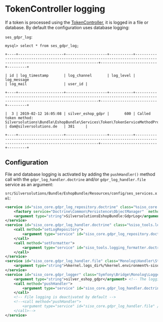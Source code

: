 # TokenController logging

If a token is processed using the [TokenController](../user_management/token/tokencontroller/tokencontroller.md),
it is logged in a file or database. By default the configuration uses database logging:

`ses_gdpr_log`:

``` 
mysql> select * from ses_gdpr_log;

+----+---------------------+-------------------+-----------+---------------------------------------------------------------------------------------------------------------------------+--------------------------+---------+

| id | log_timestamp       | log_channel       | log_level | log_message                                                                                                               | log_mail                 | user_id |

+----+---------------------+-------------------+-----------+---------------------------------------------------------------------------------------------------------------------------+--------------------------+---------+

|  3 | 2019-02-12 16:05:08 | silver_eshop_gdpr |       600 | Called token method: Silversolutions\Bundle\EshopBundle\Services\Token\TokenServiceMethodProcessorService::enableEzUser() | dam@silversolutions.de   | 381     |

+----+---------------------+-------------------+-----------+---------------------------------------------------------------------------------------------------------------------------+--------------------------+---------+
```

## Configuration

File and database logging is activated by adding the `pushHandler()` method call with the `gdpr_log_handler.doctrine` and/or `gdpr_log_handler.file` service as an argument:

`src/Silversolutions/Bundle/EshopBundle/Resources/config/ses_services.xml`:

``` xml
<service id="siso_core.gdpr_log_repository.doctrine" class="%siso_core.gdpr_log_repository.doctrine.class%">
    <factory service="Doctrine\Common\Persistence\ObjectManager"  method="getRepository" />
    <argument type="string">SilversolutionsEshopBundle:GdprLog</argument>
</service>
<service id="siso_core.gdpr_log_handler.doctrine" class="%siso_tools.logging_handler.doctrine.class%">
    <call method="setLogRepository">
        <argument type="service" id="siso_core.gdpr_log_repository.doctrine" />
    </call>
    <call method="setFormatter">
        <argument type="service" id="siso_tools.logging_formatter.doctrine"/>
    </call>
</service>
<service id="siso_core.gdpr_log_handler.file" class="Monolog\Handler\StreamHandler">
    <argument type="string">%kernel.logs_dir%/%kernel.environment%-siso.eshop.gdpr.log</argument>
</service>
<service id="siso_core.gdpr_logger" class="Symfony\Bridge\Monolog\Logger">
    <argument type="string">silver_eshop_gdpr</argument> <!-- The logging channel -->
    <call method="pushHandler">
        <argument type="service" id="siso_core.gdpr_log_handler.doctrine" />
    </call>
    <!-- File logging is deactivated by default -->
    <!--<call method="pushHandler">
        <argument type="service" id="siso_core.gdpr_log_handler.file" />
    </call>-->
</service>
```
